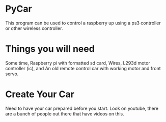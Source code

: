 PyCar
=====
This program can be used to control a raspberry up using a ps3 controller or other wireless controller.

Things you will need
=====
Some time,
Raspberry pi with formatted sd card,
Wires,
L293d motor controller (ic), and
An old remote control car with working motor and front servo.

Create Your Car
=====
Need to have your car prepared before you start. Look on youtube, there are a bunch of people out there that have videos on this.
